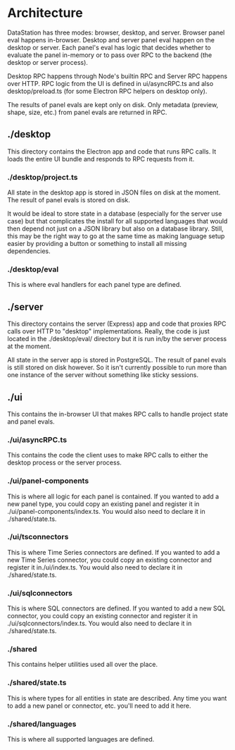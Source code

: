 # Architecture

DataStation has three modes: browser, desktop, and server. Browser
panel eval happens in-browser. Desktop and server panel eval happen on
the desktop or server. Each panel's eval has logic that decides
whether to evaluate the panel in-memory or to pass over RPC to the
backend (the desktop or server process).

Desktop RPC happens through Node's builtin RPC and Server RPC happens
over HTTP. RPC logic from the UI is defined in ui/asyncRPC.ts and also
desktop/preload.ts (for some Electron RPC helpers on desktop only).

The results of panel evals are kept only on disk. Only metadata
(preview, shape, size, etc.) from panel evals are returned in RPC.

## ./desktop

This directory contains the Electron app and code that runs RPC
calls. It loads the entire UI bundle and responds to RPC requests from
it.

### ./desktop/project.ts

All state in the desktop app is stored in JSON files on disk at the
moment. The result of panel evals is stored on disk.

It would be ideal to store state in a database (especially for the
server use case) but that complicates the install for all supported
languages that would then depend not just on a JSON library but also
on a database library. Still, this may be the right way to go at the
same time as making language setup easier by providing a button or
something to install all missing dependencies.

### ./desktop/eval

This is where eval handlers for each panel type are defined.

## ./server

This directory contains the server (Express) app and code that proxies
RPC calls over HTTP to "desktop" implementations. Really, the code is
just located in the ./desktop/eval/ directory but it is run in/by the
server process at the moment.

All state in the server app is stored in PostgreSQL. The result of
panel evals is still stored on disk however. So it isn't currently
possible to run more than one instance of the server without something
like sticky sessions.

## ./ui

This contains the in-browser UI that makes RPC calls to handle project
state and panel evals.

### ./ui/asyncRPC.ts

This contains the code the client uses to make RPC calls to either the
desktop process or the server process.

### ./ui/panel-components

This is where all logic for each panel is contained. If you wanted to
add a new panel type, you could copy an existing panel and register it
in ./ui/panel-components/index.ts. You would also need to declare it in
./shared/state.ts.

### ./ui/tsconnectors

This is where Time Series connectors are defined. If you wanted to add
a new Time Series connector, you could copy an existing connector and
register it in./ui/index.ts. You would also need to
declare it in ./shared/state.ts.

### ./ui/sqlconnectors

This is where SQL connectors are defined. If you wanted to add
a new SQL connector, you could copy an existing connector and
register it in ./ui/sqlconnectors/index.ts. You would also need to
declare it in ./shared/state.ts.

### ./shared

This contains helper utilities used all over the place.

### ./shared/state.ts

This is where types for all entities in state are described. Any time
you want to add a new panel or connector, etc. you'll need to add it
here.

### ./shared/languages

This is where all supported languages are defined.
